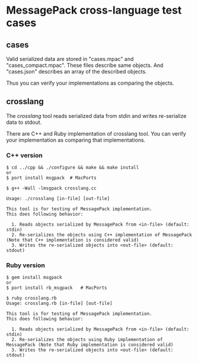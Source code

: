 MessagePack cross-language test cases
=====================================

## cases

Valid serialized data are stored in "cases.mpac" and "cases_compact.mpac".
These files describe same objects. And "cases.json" describes an array of the described objects.

Thus you can verify your implementations as comparing the objects.


## crosslang

The *crosslang* tool reads serialized data from stdin and writes re-serialize data to stdout.

There are C++ and Ruby implementation of crosslang tool. You can verify your implementation
as comparing that implementations.

### C++ version

    $ cd ../cpp && ./configure && make && make install
    or
    $ port install msgpack  # MacPorts
    
    $ g++ -Wall -lmsgpack crosslang.cc

    Usage: ./crosslang [in-file] [out-file]
    
    This tool is for testing of MessagePack implementation.
    This does following behavior:
    
      1. Reads objects serialized by MessagePack from <in-file> (default: stdin)
      2. Re-serializes the objects using C++ implementation of MessagePack (Note that C++ implementation is considered valid)
      3. Writes the re-serialized objects into <out-file> (default: stdout)

### Ruby version

    $ gem install msgpack
    or
    $ port install rb_msgpack   # MacPorts

    $ ruby crosslang.rb
    Usage: crosslang.rb [in-file] [out-file]
    
    This tool is for testing of MessagePack implementation.
    This does following behavior:
    
      1. Reads objects serialized by MessagePack from <in-file> (default: stdin)
      2. Re-serializes the objects using Ruby implementation of MessagePack (Note that Ruby implementation is considered valid)
      3. Writes the re-serialized objects into <out-file> (default: stdout)

